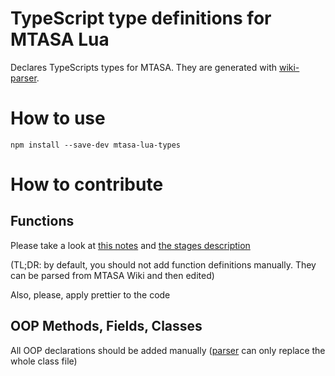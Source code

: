 # TypeScript type definitions for MTASA Lua

Declares TypeScripts types for MTASA. They are generated with
[wiki-parser](https://github.com/mtasa-typescript/mtasa-wiki-parser).

# How to use

```shell
npm install --save-dev mtasa-lua-types
```

# How to contribute

## Functions

Please take a look at
[this notes](https://github.com/mtasa-typescript/mtasa-wiki-parser#typescript-types-definitions-generator)
and
[the stages description](https://github.com/mtasa-typescript/mtasa-wiki-parser/docs/FunctionDocPipeline.png)

(TL;DR: by default, you should not add function definitions manually. They can be parsed from MTASA Wiki and then
edited)

Also, please, apply prettier to the code

## OOP Methods, Fields, Classes

All OOP declarations should be added manually ([parser](https://github.com/mtasa-typescript/mtasa-wiki-parser) can only replace the whole class file)







